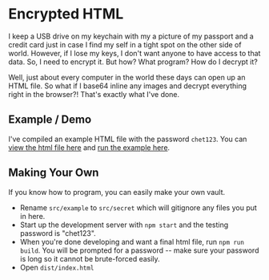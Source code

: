 # Encrypted HTML

I keep a USB drive on my keychain with my a picture of my passport and a credit card just in case I find my self in a tight spot on the other side of world. However, if I lose my keys, I don't want anyone to have access to that data. So, I need to encrypt it. But how? What program? How do I decrypt it?

Well, just about every computer in the world these days can open up an HTML file. So what if I base64 inline any images and decrypt everything right in the browser?! That's exactly what I've done.

## Example / Demo

I've compiled an example HTML file with the password `chet123`. You can [view the html file here](https://raw.githubusercontent.com/ccorcos/encrypted-html-vault/master/example.html) and [run the example here](https://rawcdn.githack.com/ccorcos/encrypted-html-vault/38edaada909b2d5b3c09f32900bc7cf55f8a9f70/example.html).

## Making Your Own

If you know how to program, you can easily make your own vault.

- Rename `src/example` to `src/secret` which will gitignore any files you put in here.
- Start up the development server with `npm start` and the testing password is "chet123".
- When you're done developing and want a final html file, run `npm run build`. You will be prompted for a password -- make sure your password is long so it cannot be brute-forced easily.
- Open `dist/index.html`
